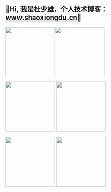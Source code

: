 ## 💖Hi, 我是杜少雄，个人技术博客： [<u>www.shaoxiongdu.cn</u>](http://www.shaoxiongdu.cn)💖

<img height="155px" src="https://github-readme-stats.vercel.app/api?custom_title=GitHub统计&username=shaoxiongdu&hide_border=false&show_icons=true&include_all_commits=true&count_private=true&theme=buefy&locale=cn&line_height=20" /><img height="155px" src="https://github-readme-stats.vercel.app/api/top-langs/?custom_title=编程语言统计&username=shaoxiongdu&exclude_repo =blog&hide_border=false&line_height=20&theme=flag-india&layout=compact&locale=cn" />

<img height='155px' src='https://github-readme-stats.vercel.app/api/wakatime?username=willianrod&custom_title=最近一周统计' /> <img height='155px' src='https://github-readme-stats.vercel.app/api/pin/?show_owner=true&username=shaoxiongdu&repo=blog' />

<img height='155px' src='https://github-readme-stats.vercel.app/api/pin/?show_owner=true&username=shaoxiongdu&repo=DataStructureForJava' /> <img height='155px' src='https://github-readme-stats.vercel.app/api/pin/?show_owner=true&username=shaoxiongdu&repo=CompoterNetworks' />

